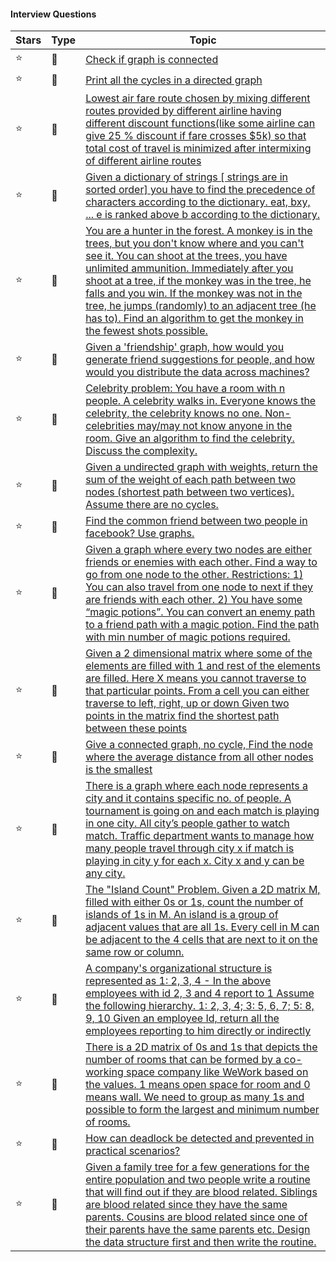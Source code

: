 
#### Interview Questions
Stars | Type | Topic
------------ | ------------- | -------------
:star: | :link: | [Check if graph is connected](https://www.careercup.com/forumpost?id=5637824931954688)
:star: | :link: | [Print all the cycles in a directed graph](https://www.careercup.com/question?id=5752609117831168)
:star: | :link: | [Lowest air fare route chosen by mixing different routes provided by different airline having different discount functions(like some airline can give 25 % discount if fare crosses $5k) so that total cost of travel is minimized after intermixing of different airline routes](https://www.careercup.com/forumpost?id=14869668)
:star: | :link: | [Given a dictionary of strings [ strings are in sorted order] you have to find the precedence of characters according to the dictionary. eat, bxy, ... e is ranked above b according to the dictionary. ](https://careercup.com/question?id=13394663)
:star: | :link: | [You are a hunter in the forest. A monkey is in the trees, but you don't know where and you can't see it. You can shoot at the trees, you have unlimited ammunition. Immediately after you shoot at a tree, if the monkey was in the tree, he falls and you win. If the monkey was not in the tree, he jumps (randomly) to an adjacent tree (he has to). Find an algorithm to get the monkey in the fewest shots possible.](https://careercup.com/question?id=14485702)
:star: | :link: | [Given a 'friendship' graph, how would you generate friend suggestions for people, and how would you distribute the data across machines?](https://www.careercup.com/question?id=19188693)
:star: | :link: | [Celebrity problem: You have a room with n people. A celebrity walks in. Everyone knows the celebrity, the celebrity knows no one. Non-celebrities may/may not know anyone in the room. Give an algorithm to find the celebrity. Discuss the complexity.](https://www.careercup.com/question?id=13167666)
:star: | :link: | [Given a undirected graph with weights, return the sum of the weight of each path between two nodes (shortest path between two vertices). Assume there are no cycles.](https://www.careercup.com/question?id=5679897813975040)
:star: | :link: | [Find the common friend between two people in facebook? Use graphs.](https://www.careercup.com/question?id=15499824)
:star: | :link: | [Given a graph where every two nodes are either friends or enemies with each other. Find a way to go from one node to the other. Restrictions: 1) You can also travel from one node to next if they are friends with each other. 2) You have some “magic potions”. You can convert an enemy path to a friend path with a magic potion. Find the path with min number of magic potions required.](https://www.careercup.com/question?id=5727738531938304)
:star: | :link: | [Given  a 2 dimensional matrix where some of the elements are filled with 1 and rest of the elements are filled. Here X means you cannot traverse to that particular points. From a cell you can either traverse to left, right, up or down Given two points in the matrix find the shortest path between these points ](https://www.careercup.com/question?id=5725353829990400)
:star: | :link: | [Give a connected graph, no cycle,  Find the node where the average distance from all other nodes is the smallest](https://www.careercup.com/question?id=4865575762264064)
:star: | :link: | [There is a graph where each node represents a city and it contains specific no. of people. A tournament is going on and each match is playing in one city. All city’s people gather to watch match. Traffic department wants to manage how many people travel through city x if match is playing in city y for each x. City x and y can be any city.](https://www.careercup.com/question?id=5705027711664128)
:star: | :link: | [The "Island Count" Problem. Given a 2D matrix M, filled with either 0s or 1s, count the number of islands of 1s in M. An island is a group of adjacent values that are all 1s. Every cell in M can be adjacent to the 4 cells that are next to it on the same row or column.](https://www.careercup.com/question?id=5708658983829504)
:star: | :link: | [A company's organizational structure is represented as 1: 2, 3, 4 - In the above employees with id 2, 3 and 4 report to 1 Assume the following hierarchy. 1: 2, 3, 4; 3: 5, 6, 7; 5: 8, 9, 10 Given an employee Id, return all the employees reporting to him directly or indirectly](https://careercup.com/question?id=5638836259389440)
:star: | :link: | [There is a 2D matrix of 0s and 1s that depicts the number of rooms that can be formed by a co-working space company like WeWork based on the values. 1 means open space for room and 0 means wall. We need to group as many 1s and possible to form the largest and minimum number of rooms.](https://careercup.com/question?id=5106119094042624)
:star: | :link: | [How can deadlock be detected and prevented in practical scenarios?](https://www.careercup.com/question?id=84685)
:star: | :link: | [Given a family tree for a few generations for the entire population and two people write a routine that will find out if they are blood related.  Siblings are blood related since they have the same parents.  Cousins are blood related since one of their parents have the same parents etc.  Design the data structure first and then write the routine.](https://www.careercup.com/question?id=4812957531766784)
